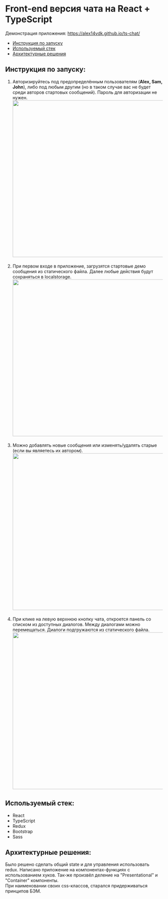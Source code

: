 # Front-end версия чата на React + TypeScript
Демонстрация приложения: <a href="https://alex14vdk.github.io/ts-chat/" target="_blank"> https://alex14vdk.github.io/ts-chat/ </a> 

- [Инструкция по запуску](#инструкция-по-запуску)
- [Используемый стек](#используемый-стек)
- [Архитектурные решения](#архитектурные-решения)

## Инструкция по запуску:
1. Авторизируйтесь под предопределённым пользователям (**Alex, Sam, John**), либо под любым другим (но в таком случае вас не будет среди авторов стартовых сообщений). Пароль для авторизации не нужен.<br>
   <a href="http://dl4.joxi.net/drive/2021/05/12/0042/0766/2769662/62/5d69e622cc.jpg" target="_blank"><img src="http://dl4.joxi.net/drive/2021/05/12/0042/0766/2769662/62/5d69e622cc.jpg" width="500" ></a>
<br><br>   
2. При первом входе в приложение, загрузятся стартовые демо сообщения из статического файла. Далее любые действия будут сохраняться в localstorage.<br>
<a href="http://dl4.joxi.net/drive/2021/05/13/0042/0766/2769662/62/f3db749c05.jpg" target="_blank"><img src="http://dl4.joxi.net/drive/2021/05/13/0042/0766/2769662/62/f3db749c05.jpg" width="500" ></a>
<br><br>
3. Можно добавлять новые сообщения или изменять/удалять старые (если вы являетесь их автором). <br>
<a href="http://dl3.joxi.net/drive/2021/05/13/0042/0766/2769662/62/2096726a26.jpg" target="_blank"><img src="http://dl3.joxi.net/drive/2021/05/13/0042/0766/2769662/62/2096726a26.jpg" width="500" ></a>
<br><br>
4. При клике на левую верхнюю кнопку чата, откроется панель со списком из доступных диалогов. Между диалогами можно перемещаться. Диалоги  подгружаются из статического файла.<br>
<a href="http://dl4.joxi.net/drive/2021/05/13/0042/0766/2769662/62/cb3dba73f2.jpg" target="_blank"><img src="http://dl4.joxi.net/drive/2021/05/13/0042/0766/2769662/62/cb3dba73f2.jpg" width="500" ></a>



## Используемый стек:
- React
- TypeScript
- Redux
- Bootstrap
- Sass

## Архитектурные решения:
Было решено сделать общий state и для управления использовать redux. Написано приложение на компонентах-функциях с использованием хуков. Так-же произвёл деление на "Presentational" и "Container" компоненты.  
При наименовании своих css-классов, старался придерживаться принципов БЭМ.
